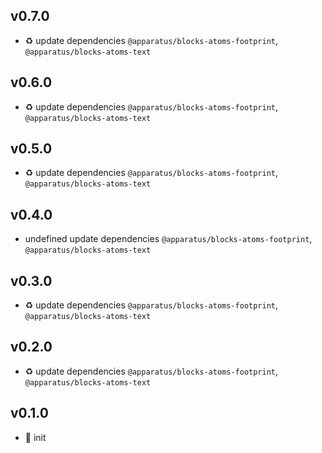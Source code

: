 ## v0.7.0

* ♻️ update dependencies `@apparatus/blocks-atoms-footprint`, `@apparatus/blocks-atoms-text`

## v0.6.0

* ♻️ update dependencies `@apparatus/blocks-atoms-footprint`, `@apparatus/blocks-atoms-text`

## v0.5.0

* ♻️ update dependencies `@apparatus/blocks-atoms-footprint`, `@apparatus/blocks-atoms-text`

## v0.4.0

* undefined update dependencies `@apparatus/blocks-atoms-footprint`, `@apparatus/blocks-atoms-text`

## v0.3.0

* ♻️ update dependencies `@apparatus/blocks-atoms-footprint`, `@apparatus/blocks-atoms-text`

## v0.2.0

* ♻️ update dependencies `@apparatus/blocks-atoms-footprint`, `@apparatus/blocks-atoms-text`

## v0.1.0

* 🐣 init

